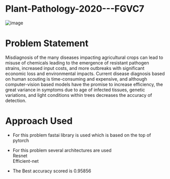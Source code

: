 # Plant-Pathology-2020---FGVC7

![image](https://user-images.githubusercontent.com/34689952/88936638-bca8c980-d2a0-11ea-97eb-728605390f0b.png)

# Problem Statement

Misdiagnosis of the many diseases impacting agricultural crops can lead to misuse of chemicals leading to the emergence of resistant pathogen strains, increased input costs, and more outbreaks with significant economic loss and environmental impacts. Current disease diagnosis based on human scouting is time-consuming and expensive, and although computer-vision based models have the promise to increase efficiency, the great variance in symptoms due to age of infected tissues, genetic variations, and light conditions within trees decreases the accuracy of detection. 

# Approach Used

* For this problem fastai library is used which is based on the top of pytorch
* For this problem several architectures are used</br>
   Resnet</br>
   Efficient-net</br>

* The Best accuracy scored is 0.95856
